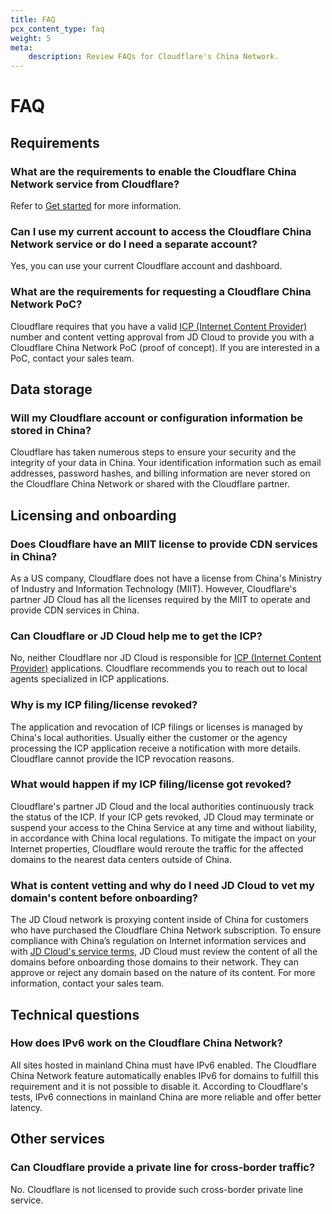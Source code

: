 ```yaml
---
title: FAQ
pcx_content_type: faq
weight: 5
meta:
    description: Review FAQs for Cloudflare's China Network.
---
```


# FAQ

## Requirements

### What are the requirements to enable the Cloudflare China Network service from Cloudflare?

Refer to [Get started](/china-network/get-started/) for more information.

### Can I use my current account to access the Cloudflare China Network service or do I need a separate account?

Yes, you can use your current Cloudflare account and dashboard.

### What are the requirements for requesting a Cloudflare China Network PoC?

Cloudflare requires that you have a valid [ICP (Internet Content Provider)](/china-network/concepts/icp/) number and content vetting approval from JD Cloud to provide you with a Cloudflare China Network PoC (proof of concept). If you are interested in a PoC, contact your sales team.

## Data storage

### Will my Cloudflare account or configuration information be stored in China?

Cloudflare has taken numerous steps to ensure your security and the integrity of your data in China. Your identification information such as email addresses, password hashes, and billing information are never stored on the Cloudflare China Network or shared with the Cloudflare partner.

## Licensing and onboarding

### Does Cloudflare have an MIIT license to provide CDN services in China?

As a US company, Cloudflare does not have a license from China's Ministry of Industry and Information Technology (MIIT). However, Cloudflare's partner JD Cloud has all the licenses required by the MIIT to operate and provide CDN services in China.

### Can Cloudflare or JD Cloud help me to get the ICP?

No, neither Cloudflare nor JD Cloud is responsible for [ICP (Internet Content Provider)](/china-network/concepts/icp/) applications. Cloudflare recommends you to reach out to local agents specialized in ICP applications.

### Why is my ICP filing/license revoked?

The application and revocation of ICP filings or licenses is managed by China's local authorities. Usually either the customer or the agency processing the ICP application receive a notification with more details. Cloudflare cannot provide the ICP revocation reasons.

### What would happen if my ICP filing/license got revoked?

Cloudflare's partner JD Cloud and the local authorities continuously track the status of the ICP. If your ICP gets revoked, JD Cloud may terminate or suspend your access to the China Service at any time and without liability, in accordance with China local regulations.
To mitigate the impact on your Internet properties, Cloudflare would reroute the traffic for the affected domains to the nearest data centers outside of China.

### What is content vetting and why do I need JD Cloud to vet my domain's content before onboarding?

The JD Cloud network is proxying content inside of China for customers who have purchased the Cloudflare China Network subscription. To ensure compliance with China’s regulation on Internet information services and with [JD Cloud's service terms](https://docs.jdcloud.com/cn/product-service-agreement/starshield-terms-of-service), JD Cloud must review the content of all the domains before onboarding those domains to their network. They can approve or reject any domain based on the nature of its content. For more information, contact your sales team.

## Technical questions

### How does IPv6 work on the Cloudflare China Network?

All sites hosted in mainland China must have IPv6 enabled. The Cloudflare China Network feature automatically enables IPv6 for domains to fulfill this requirement and it is not possible to disable it. According to Cloudflare's tests, IPv6 connections in mainland China are more reliable and offer better latency.

## Other services

### Can Cloudflare provide a private line for cross-border traffic?

No. Cloudflare is not licensed to provide such cross-border private line service.
